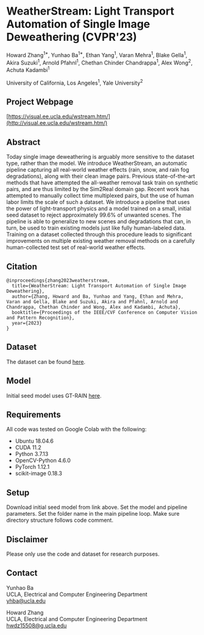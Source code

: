 # WeatherStream: Light Transport Automation of Single Image Deweathering (CVPR'23)
Howard Zhang<sup>1*</sup>, Yunhao Ba<sup>1*</sup>, Ethan Yang<sup>1</sup>, Varan Mehra<sup>1</sup>, Blake Gella<sup>1</sup>, Akira Suzuki<sup>1</sup>, Arnold Pfahnl<sup>1</sup>, Chethan Chinder Chandrappa<sup>1</sup>, Alex Wong<sup>2</sup>, Achuta Kadambi<sup>1</sup>

University of California, Los Angeles<sup>1</sup>, Yale University<sup>2</sup>

## Project Webpage
[https://visual.ee.ucla.edu/wstream.htm/](http://visual.ee.ucla.edu/wstream.htm/)

## Abstract
Today single image deweathering is arguably more sensitive to the dataset type, rather than the model. We introduce WeatherStream, an automatic pipeline capturing all real-world weather effects (rain, snow, and rain fog degradations), along with their clean image pairs. Previous state-of-the-art methods that have attempted the all-weather removal task train on synthetic pairs, and are thus limited by the Sim2Real domain gap. Recent work has attempted to manually collect time multiplexed pairs, but the use of human labor limits the scale of such a dataset. We introduce a pipeline that uses the power of light-transport physics and a model trained on a small, initial seed dataset to reject approximately 99.6% of unwanted scenes. The pipeline is able to generalize to new scenes and degradations that can, in turn, be used to train existing models just like fully human-labeled data. Training on a dataset collected through this procedure leads to significant improvements on multiple existing weather removal methods on a carefully human-collected test set of real-world weather effects.

## Citation

```
@inproceedings{zhang2023weatherstream,
  title={WeatherStream: Light Transport Automation of Single Image Deweathering},
  author={Zhang, Howard and Ba, Yunhao and Yang, Ethan and Mehra, Varan and Gella, Blake and Suzuki, Akira and Pfahnl, Arnold and Chandrappa, Chethan Chinder and Wong, Alex and Kadambi, Achuta},
  booktitle={Proceedings of the IEEE/CVF Conference on Computer Vision and Pattern Recognition},
  year={2023}
}
```

## Dataset
The dataset can be found [here](https://drive.google.com/drive/folders/12Z9rBSTs0PPNHLieyU2vnCTzR6fOFLrT).

## Model
Initial seed model uses GT-RAIN [here](https://github.com/UCLA-VMG/GT-RAIN).

## Requirements
All code was tested on Google Colab with the following:

- Ubuntu 18.04.6
- CUDA 11.2
- Python 3.7.13
- OpenCV-Python 4.6.0
- PyTorch 1.12.1
- scikit-image 0.18.3
## Setup
Download initial seed model from link above. Set the model and pipeline parameters. Set the folder name in the main pipeline loop. Make sure directory structure follows code comment.  

## Disclaimer
Please only use the code and dataset for research purposes.

## Contact
Yunhao Ba</br>
UCLA, Electrical and Computer Engineering Department</br>
yhba@ucla.edu

Howard Zhang</br>
UCLA, Electrical and Computer Engineering Department</br>
hwdz15508@g.ucla.edu
